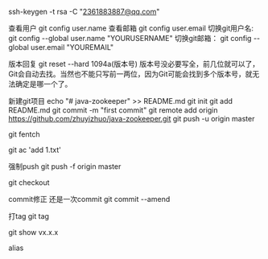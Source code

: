 ssh-keygen -t rsa -C "2361883887@qq.com"


查看用户
	git config user.name
查看邮箱
	git config user.email
切换git用户名: 
	git config --global user.name "YOURUSERNAME"
切换git邮箱： 
	git config --global user.email "YOUREMAIL"

版本回复
git reset --hard 1094a(版本号)
版本号没必要写全，前几位就可以了，Git会自动去找。当然也不能只写前一两位，因为Git可能会找到多个版本号，就无法确定是哪一个了。

新建git项目
echo "# java-zookeeper" >> README.md
git init
git add README.md
git commit -m "first commit"
git remote add origin https://github.com/zhuyizhuo/java-zookeeper.git
git push -u origin master


git fentch

git ac 'add 1.txt'

强制push
git push -f origin master

git checkout

commit修正  还是一次commit
git commit --amend 

打tag
git tag

git show vx.x.x


alias